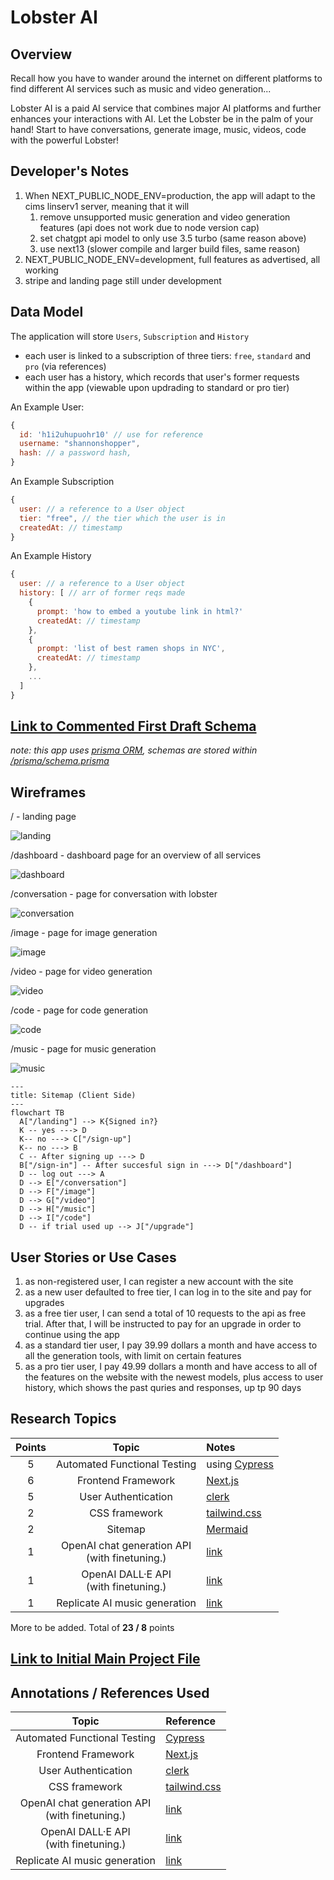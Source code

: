 # Lobster AI

## Overview

Recall how you have to wander around the internet on different platforms to find different AI services such as music and video generation... 

Lobster AI is a paid AI service that combines major AI platforms and further enhances your interactions with AI. Let the Lobster be in the palm of your hand! Start to have conversations, generate image, music, videos, code with the powerful Lobster! 

## Developer's Notes
1. When NEXT_PUBLIC_NODE_ENV=production, the app will adapt to the cims linserv1 server, meaning that it will
   1. remove unsupported music generation and video generation features (api does not work due to node version cap)
   2. set chatgpt api model to only use 3.5 turbo (same reason above)
   3. use next13 (slower compile and larger build files, same reason)
2. NEXT_PUBLIC_NODE_ENV=development, full features as advertised, all working
3. stripe and landing page still under development


## Data Model

The application will store `Users`, `Subscription` and `History`

* each user is linked to a subscription of three tiers: `free`, `standard` and `pro` (via references)
* each user has a history, which records that user's former requests within the app (viewable upon updrading to standard or pro tier)

An Example User:

```javascript
{
  id: 'h1i2uhupuohr10' // use for reference
  username: "shannonshopper",
  hash: // a password hash,
}
```

An Example Subscription

```javascript
{
  user: // a reference to a User object
  tier: "free", // the tier which the user is in
  createdAt: // timestamp
}
```

An Example History

```javascript
{
  user: // a reference to a User object
  history: [ // arr of former reqs made 
    {
      prompt: 'how to embed a youtube link in html?'
      createdAt: // timestamp
    },
    {
      prompt: 'list of best ramen shops in NYC',
      createdAt: // timestamp
    },
    ...
  ]
}
```


## [Link to Commented First Draft Schema](https://github.com/nyu-csci-ua-0467-001-002-spring-2024/final-project-jsl1114/blob/master/prisma/schema.prisma)

*note: this app uses [prisma ORM](https://www.prisma.io/), schemas are stored within [/prisma/schema.prisma](./prisma/schema.prisma)*

## Wireframes

/ - landing page

![landing](./documentation/landing.png)

/dashboard - dashboard page for an overview of all services

![dashboard](./documentation/dashboard.png)

/conversation - page for conversation with lobster

![conversation](./documentation/conversation.png)

/image - page for image generation

![image](./documentation/image.png)

/video - page for video generation

![video](./documentation/video.png)

/code - page for code generation

![code](./documentation/code.png)

/music - page for music generation

![music](./documentation/music.png)

```mermaid
---
title: Sitemap (Client Side)
---
flowchart TB
  A["/landing"] --> K{Signed in?}
  K -- yes ---> D
  K-- no ---> C["/sign-up"]
  K-- no ---> B
  C -- After signing up ---> D
  B["/sign-in"] -- After succesful sign in ---> D["/dashboard"]
  D -- log out ---> A
  D --> E["/conversation"]
  D --> F["/image"]
  D --> G["/video"]
  D --> H["/music"]
  D --> I["/code"]
  D -- if trial used up --> J["/upgrade"]
```

## User Stories or Use Cases

1. as non-registered user, I can register a new account with the site
2. as a new user defaulted to free tier, I can log in to the site and pay for upgrades
3. as a free tier user, I can send a total of 10 requests to the api as free trial. After that, I will be instructed to pay for an upgrade in order to continue using the app
4. as a standard tier user, I pay 39.99 dollars a month and have access to all the generation tools, with limit on certain features
5. as a pro tier user, I pay 49.99 dollars a month and have access to all of the features on the website with the newest models, plus access to user history, which shows the past quries and responses, up tp 90 days

## Research Topics

| Points |                       Topic                        | Notes                                                                                  |
| :----: | :------------------------------------------------: | :------------------------------------------------------------------------------------- |
|   5    |            Automated Functional Testing            | using [Cypress](https://nextjs.org/docs/app/building-your-application/testing/cypress) |
|   6    |                 Frontend Framework                 | [Next.js](https://nextjs.org/)                                                         |
|   5    |                User Authentication                 | [clerk](https://clerk.com/)                                                            |
|   2    |                   CSS framework                    | [tailwind.css](https://tailwindcss.com/)                                               |
|   2    |                      Sitemap                       | [Mermaid](https://mermaid.js.org/)                                                     |
|   1    | OpenAI chat generation API <br> (with finetuning.) | [link](https://platform.openai.com/docs/guides/text-generation)                        |
|   1    |     OpenAI DALL·E API  <br> (with finetuning.)     | [link](https://platform.openai.com/docs/guides/images?context=node  )                  |
|   1    |           Replicate AI music generation            | [link](https://replicate.com/docs/get-started/nextjs)                                  |

More to be added. Total of **23 / 8** points


## [Link to Initial Main Project File](/app/) 

## Annotations / References Used

|                       Topic                        | Reference                                                                        |
| :------------------------------------------------: | :------------------------------------------------------------------------------- |
|            Automated Functional Testing            | [Cypress](https://nextjs.org/docs/app/building-your-application/testing/cypress) |
|                 Frontend Framework                 | [Next.js](https://nextjs.org/)                                                   |
|                User Authentication                 | [clerk](https://clerk.com/)                                                      |
|                   CSS framework                    | [tailwind.css](https://tailwindcss.com/)                                         |
| OpenAI chat generation API <br> (with finetuning.) | [link](https://platform.openai.com/docs/guides/text-generation)                  |
|     OpenAI DALL·E API  <br> (with finetuning.)     | [link](https://platform.openai.com/docs/guides/images?context=node  )            |
|           Replicate AI music generation            | [link](https://replicate.com/docs/get-started/nextjs)                            |
